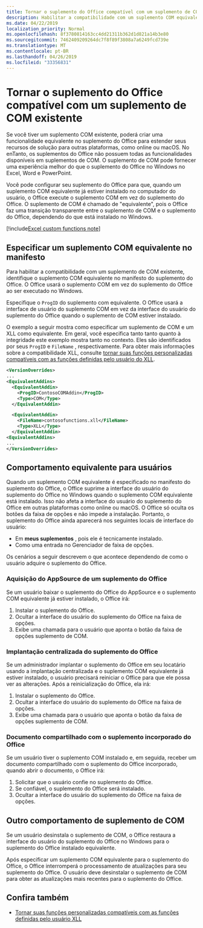```yaml
---
title: Tornar o suplemento do Office compatível com um suplemento de COM existente
description: Habilitar a compatibilidade com um suplemento COM equivalente que tenha a mesma funcionalidade do suplemento do Office
ms.date: 04/22/2019
localization_priority: Normal
ms.openlocfilehash: 8f3780814163cc4dd21311b362d1d821a14b3e80
ms.sourcegitcommit: 7462409209264dc7f8f89f3808a7a6249fcd739e
ms.translationtype: MT
ms.contentlocale: pt-BR
ms.lasthandoff: 04/26/2019
ms.locfileid: "33356831"
---
```

# <a name="make-your-office-add-in-compatible-with-an-existing-com-add-in"></a>Tornar o suplemento do Office compatível com um suplemento de COM existente

Se você tiver um suplemento COM existente, poderá criar uma funcionalidade equivalente no suplemento do Office para estender seus recursos de solução para outras plataformas, como online ou macOS. No enTanto, os suplementos do Office não possuem todas as funcionalidades disponíveis em suplementos de COM. O suplemento de COM pode fornecer uma experiência melhor do que o suplemento do Office no Windows no Excel, Word e PowerPoint.

Você pode configurar seu suplemento do Office para que, quando um suplemento COM equivalente já estiver instalado no computador do usuário, o Office execute o suplemento COM em vez do suplemento do Office. O suplemento de COM é chamado de "equivalente", pois o Office faz uma transição transparente entre o suplemento de COM e o suplemento do Office, dependendo do que está instalado no Windows.

[!include[Excel custom functions note](../includes/excel-custom-functions-note.md)]

## <a name="specify-an-equivalent-com-add-in-in-the-manifest"></a>Especificar um suplemento COM equivalente no manifesto

Para habilitar a compatibilidade com um suplemento de COM existente, identifique o suplemento COM equivalente no manifesto do suplemento do Office. O Office usará o suplemento COM em vez do suplemento do Office ao ser executado no Windows.

Especifique o `ProgID` do suplemento com equivalente. O Office usará a interface de usuário do suplemento COM em vez da interface do usuário do suplemento do Office quando o suplemento de COM estiver instalado.

O exemplo a seguir mostra como especificar um suplemento de COM e um XLL como equivalente. Em geral, você especifica tanto tanto quanto à integridade este exemplo mostra tanto no contexto. Eles são identificados por seus `ProgID` e `FileName` , respectivamente. Para obter mais informações sobre a compatibilidade XLL, consulte [tornar suas funções personalizadas compatíveis com as funções definidas pelo usuário do XLL](../excel/make-custom-functions-compatible-with-xll-udf.md).

```xml
<VersionOverrides>
...
<EquivalentAddins>
  <EquivalentAddin>
    <ProgID>ContosoCOMAddin</ProgID>
    <Type>COM</Type>
  </EquivalentAddin>

  <EquivalentAddin>
    <FileName>contosofunctions.xll</FileName>
    <Type>XLL</Type>
  </EquivalentAddin>
<EquivalentAddins>
...
</VersionOverrides>
```

## <a name="equivalent-behavior-for-users"></a>Comportamento equivalente para usuários

Quando um suplemento COM equivalente é especificado no manifesto do suplemento do Office, o Office suprime a interface do usuário do suplemento do Office no Windows quando o suplemento COM equivalente está instalado. Isso não afeta a interface do usuário do suplemento do Office em outras plataformas como online ou macOS. O Office só oculta os botões da faixa de opções e não impede a instalação. Portanto, o suplemento do Office ainda aparecerá nos seguintes locais de interface do usuário:

- Em **meus suplementos** , pois ele é tecnicamente instalado.
- Como uma entrada no Gerenciador de faixa de opções.

Os cenários a seguir descrevem o que acontece dependendo de como o usuário adquire o suplemento do Office.

### <a name="appsource-acquisition-of-an-office-add-in"></a>Aquisição do AppSource de um suplemento do Office

Se um usuário baixar o suplemento do Office do AppSource e o suplemento COM equivalente já estiver instalado, o Office irá:

1. Instalar o suplemento do Office.
2. Ocultar a interface do usuário do suplemento do Office na faixa de opções.
3. Exibe uma chamada para o usuário que aponta o botão da faixa de opções suplemento de COM.

### <a name="centralized-deployment-of-office-add-in"></a>Implantação centralizada do suplemento do Office

Se um administrador implantar o suplemento do Office em seu locatário usando a implantação centralizada e o suplemento COM equivalente já estiver instalado, o usuário precisará reiniciar o Office para que ele possa ver as alterações. Após a reinicialização do Office, ela irá:

1. Instalar o suplemento do Office.
2. Ocultar a interface do usuário do suplemento do Office na faixa de opções.
3. Exibe uma chamada para o usuário que aponta o botão da faixa de opções suplemento de COM.

### <a name="document-shared-with-embedded-office-add-in"></a>Documento compartilhado com o suplemento incorporado do Office

Se um usuário tiver o suplemento COM instalado e, em seguida, receber um documento compartilhado com o suplemento do Office incorporado, quando abrir o documento, o Office irá:

1. Solicitar que o usuário confie no suplemento do Office.
2. Se confiável, o suplemento do Office será instalado.
3. Ocultar a interface do usuário do suplemento do Office na faixa de opções.

## <a name="other-com-add-in-behavior"></a>Outro comportamento de suplemento de COM

Se um usuário desinstala o suplemento de COM, o Office restaura a interface do usuário do suplemento do Office no Windows para o suplemento do Office instalado equivalente.

Após especificar um suplemento COM equivalente para o suplemento do Office, o Office interromperá o processamento de atualizações para seu suplemento do Office. O usuário deve desinstalar o suplemento de COM para obter as atualizações mais recentes para o suplemento do Office.

## <a name="see-also"></a>Confira também

- [Tornar suas funções personalizadas compatíveis com as funções definidas pelo usuário XLL](../excel/make-custom-functions-compatible-with-xll-udf.md)
